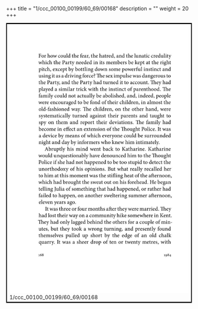 +++
title = "1/ccc_00100_00199/60_69/00168"
description = ""
weight = 20
+++

<table style="border:2px solid black;max-width:800px;max-height:800px;" 
><tr><td>
<img class="center-fit-jpg"
src="/jpg_/out_jpg_1984__168.jpg">
1/ccc_00100_00199/60_69/00168
</img></td></tr></table>
